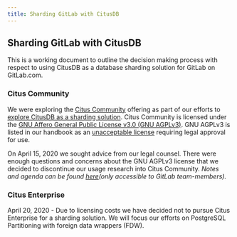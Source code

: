 ```yaml
---
title: Sharding GitLab with CitusDB
---
```


## Sharding GitLab with CitusDB

This is a working document to outline the decision making process with respect to using CitusDB as a database sharding solution for GitLab on GitLab.com.

### Citus Community

We were exploring the [Citus Community](https://www.citusdata.com/product/community) offering as part of our efforts to [explore CitusDB as a sharding solution](https://gitlab.com/gitlab-org/gitlab/issues/207833).  Citus Community is licensed under the [GNU Affero General Public License v3.0 (GNU AGPLv3)](https://github.com/citusdata/citus/blob/master/LICENSE).  GNU AGPLv3 is listed in our handbook as an [unacceptable license](https://docs.gitlab.com/ee/development/licensing.html#unacceptable-licenses) requiring legal approval for use.

On April 15, 2020 we sought advice from our legal counsel.  There were enough questions and concerns about the GNU AGPLv3 license that we decided to discontinue our usage research into Citus Community.  *Notes and agenda can be found [here](https://docs.google.com/document/d/1wzcpd10uOgY41fub8HZBN0E5VusrRKIgWiS9X-klJpY/edit)(only accessible to GitLab team-members).*

### Citus Enterprise

April 20, 2020 - Due to licensing costs we have decided not to pursue Citus Enterprise for a sharding solution.  We will focus our efforts on PostgreSQL Partitioning with foreign data wrappers (FDW).
